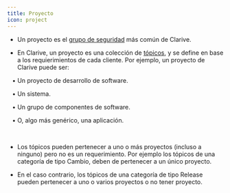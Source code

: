 ```yaml
---
title: Proyecto
icon: project
---
```


* Un proyecto es el [grupo de seguridad](es/Conceptos/scope) más común de Clarive.

* En Clarive, un proyecto es una colección de [tópicos](es/Conceptos/topic), y se define en base a los requierimientos de cada cliente. Por ejemplo, un proyecto de Clarive puede ser: <br />


&nbsp; &nbsp;• Un proyecto de desarrollo de software. <br />

&nbsp; &nbsp;• Un sistema. <br />

&nbsp; &nbsp;• Un grupo de componentes de software. <br />

&nbsp; &nbsp;• O, algo más genérico, una aplicación.

<br />

* Los tópicos pueden pertenecer a uno o más proyectos (incluso a ninguno) pero no es un requerimiento. Por ejemplo los tópicos de una categoría de tipo Cambio, deben de pertenecer a un único proyecto. 

* En el caso contrario, los tópicos de una categoría de tipo Release pueden pertenecer a uno o varios proyectos o no tener proyecto.